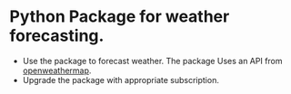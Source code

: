 # Python Package for weather forecasting.

- Use the package to forecast weather. The package Uses an API from [openweathermap](https://openweathermap.org/forecast5). 
- Upgrade the package with appropriate subscription. 
